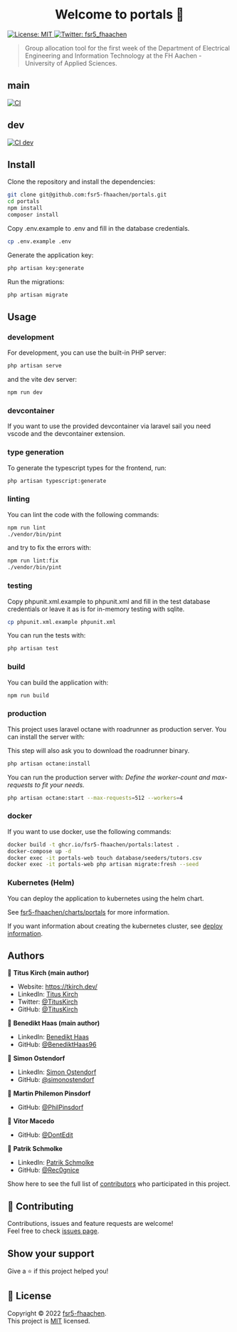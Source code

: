 <h1 align="center">Welcome to portals 👋</h1>
<p>
  <a href="https://github.com/fsr5-fhaachen/portals/blob/main/LICENSE" target="_blank">
    <img alt="License: MIT" src="https://img.shields.io/github/license/fsr5-fhaachen/portals" />
  </a>
  <a href="https://twitter.com/fsr5_fhaachen" target="_blank">
    <img alt="Twitter: fsr5_fhaachen" src="https://img.shields.io/twitter/follow/fsr5_fhaachen.svg?style=social" />
  </a>
</p>

> Group allocation tool for the first week of the Department of Electrical Engineering and Information Technology at the FH Aachen - University of Applied Sciences.

## main

<a href="https://github.com/fsr5-fhaachen/portals/actions/workflows/ci.yml" target="_blank">
  <img alt="CI" src="https://github.com/fsr5-fhaachen/portals/actions/workflows/ci.yml/badge.svg" />
</a>

## dev

<a href="https://github.com/fsr5-fhaachen/portals/actions/workflows/ci.yml" target="_blank">
  <img alt="CI dev" src="https://github.com/fsr5-fhaachen/portals/actions/workflows/ci.yml/badge.svg?branch=dev" />
</a>

## Install

Clone the repository and install the dependencies:

```sh
git clone git@github.com:fsr5-fhaachen/portals.git
cd portals
npm install
composer install
```

Copy .env.example to .env and fill in the database credentials.

```sh
cp .env.example .env
```

Generate the application key:

```sh
php artisan key:generate
```

Run the migrations:

```sh
php artisan migrate
```

## Usage

### development

For development, you can use the built-in PHP server:

```sh
php artisan serve
```

and the vite dev server:

```sh
npm run dev
```

### devcontainer

If you want to use the provided devcontainer via laravel sail you need vscode and the devcontainer extension.

### type generation

To generate the typescript types for the frontend, run:

```sh
php artisan typescript:generate
```

### linting

You can lint the code with the following commands:

```sh
npm run lint
./vendor/bin/pint
```

and try to fix the errors with:

```sh
npm run lint:fix
./vendor/bin/pint
```

### testing

Copy phpunit.xml.example to phpunit.xml and fill in the test database credentials or leave it as is for in-memory testing with sqlite.

```sh
cp phpunit.xml.example phpunit.xml
```

You can run the tests with:

```sh
php artisan test
```

### build

You can build the application with:

```sh
npm run build
```

### production

This project uses laravel octane with roadrunner as production server. You can install the server with:

This step will also ask you to download the roadrunner binary.

```sh
php artisan octane:install
```

You can run the production server with:
_Define the worker-count and max-requests to fit your needs._

```sh
php artisan octane:start --max-requests=512 --workers=4
```

### docker

If you want to use docker, use the following commands:

```sh
docker build -t ghcr.io/fsr5-fhaachen/portals:latest .
docker-compose up -d
docker exec -it portals-web touch database/seeders/tutors.csv
docker exec -it portals-web php artisan migrate:fresh --seed
```

### Kubernetes (Helm)

You can deploy the application to kubernetes using the helm chart.

See [fsr5-fhaachen/charts/portals](https://github.com/fsr5-fhaachen/charts/tree/main/charts/portals) for more information.

If you want information about creating the kubernetes cluster, see [deploy information](./deploy).

## Authors

👤 **Titus Kirch (main author)**

- Website: https://tkirch.dev/
- LinkedIn: [Titus Kirch](https://www.linkedin.com/in/tituskirch/)
- Twitter: [@TitusKirch](https://twitter.com/TitusKirch)
- GitHub: [@TitusKirch](https://github.com/TitusKirch)

👤 **Benedikt Haas (main author)**

- LinkedIn: [Benedikt Haas](https://www.linkedin.com/in/benedikt-haas-ab698924a/)
- GitHub: [@BenediktHaas96](https://github.com/BenediktHaas96)

👤 **Simon Ostendorf**

- LinkedIn: [Simon Ostendorf](https://www.linkedin.com/in/simonostendorf/)
- GitHub: [@simonostendorf](https://github.com/simonostendorf)

👤 **Martin Philemon Pinsdorf**

- GitHub: [@PhilPinsdorf](https://github.com/PhilPinsdorf)

👤 **Vitor Macedo**

- GitHub: [@DontEdit](https://github.com/DontEdit)

👤 **Patrik Schmolke**

- LinkedIn: [Patrik Schmolke](https://www.linkedin.com/in/patrik-schmolke-612962175/)
- GitHub: [@Rec0gnice](https://github.com/Rec0gnice)

Show here to see the full list of [contributors](https://github.com/fsr5-fhaachen/portals/graphs/contributors) who participated in this project.

## 🤝 Contributing

Contributions, issues and feature requests are welcome!<br />Feel free to check [issues page](https://github.com/fsr5-fhaachen/portals/issues).

## Show your support

Give a ⭐️ if this project helped you!

## 📝 License

Copyright © 2022 [fsr5-fhaachen](https://github.com/fsr5-fhaachen).<br />
This project is [MIT](https://github.com/fsr5-fhaachen/portals/blob/main/LICENSE) licensed.
